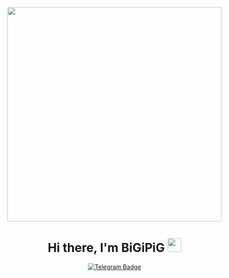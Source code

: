 <div align="center">
  <img src="https://i.giphy.com/media/v1.Y2lkPTc5MGI3NjExb3lncmI3ejE1d2EydWU4N2w0a3JwNTBjaHQ0dGg5MWR0bW1ybWxtMCZlcD12MV9pbnRlcm5hbF9naWZfYnlfaWQmY3Q9Zw/hRhZ1dzw8gDNCcr36c/giphy.gif" width="500" height="500"/>
</div>

<h1 align="center">Hi there, I'm BiGiPiG</a>  <img
src="https://github.com/blackcater/blackcater/raw/main/images/Hi.gif" height="32" /></h1>

<div id="badges" align="center">
  <a href="http://t.me/bigipig">
    <img src="https://img.shields.io/badge/Telegram-blue?style=for-the-badge&logo=Telegram&logoColor=white" alt="Telegram Badge"/>
  </a>
  
</div>
